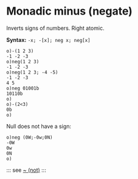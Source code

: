# Monadic minus (negate)

Inverts signs of numbers. Right atomic.

**Syntax:** ```-x; -[x]; neg x; neg[x]```

```o
o)-(1 2 3)
-1 -2 -3
o)neg(1 2 3)
-1 -2 -3
o)neg(1 2 3; -4 -5)
-1 -2 -3
4 5
o)neg 01001b
10110b
o)
o)-(2<3)
0b
o)
```

Null does not have a sign:

```o
o)neg (0W;-0w;0N)
-0W
0w
0N
o)
```

::: see
[~ (not)](/verbs/logical/not.md)
:::
